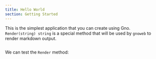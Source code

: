 ```yaml
---
title: Hello World
section: Getting Started
---
```


This is the simplest application that you can create using Gno. 
`Render(string) string` is a special method that will be used by `gnoweb` to
render markdown output.

```go file=./hello.gno
```

We can test the `Render` method:

```go file=./hello_test.gno depends_on_file=./hello.gno
```
